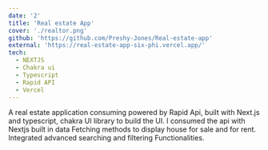 ```yaml
---
date: '2'
title: 'Real estate App'
cover: './realtor.png'
github: 'https://github.com/Preshy-Jones/Real-estate-app'
external: 'https://real-estate-app-six-phi.vercel.app/'
tech:
  - NEXTJS
  - Chakra ui
  - Typescript
  - Rapid API
  - Vercel
---
```


A real estate application consuming powered by Rapid Api, built with Next.js and typescript, chakra UI library to build the UI. I consumed the api with Nextjs built in data Fetching methods to display house for sale and for rent. Integrated advanced searching and filtering Functionalities.

